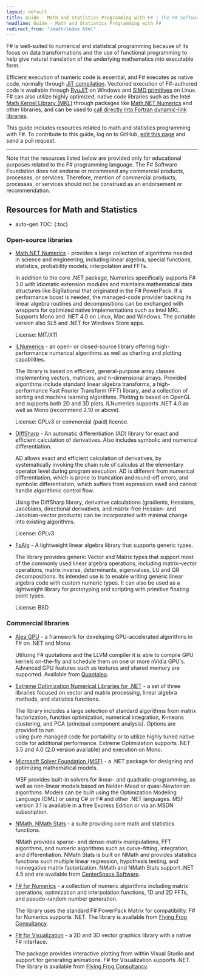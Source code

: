 ```yaml
---
layout: default
title: Guide - Math and Statistics Programming with F# | The F# Software Foundation
headline: Guide - Math and Statistics Programming with F#
redirect_from: "/math/index.html"
---
```


F# is well-suited to numerical and statistical programming because
of its focus on data transformations and the use of functional programming to 
help give natural translation of the underlying mathematics into executable form.

Efficient execution of numeric code is essential, and F# executes as native code, normally through
[JIT compilation](http://en.wikipedia.org/wiki/Just-in-time_compilation). 
Vectoried execution of F#-authored code is available through [RyuJIT](http://blogs.msdn.com/b/clrcodegeneration/)
on Windows and [SIMD primitives](http://www.counity.at/blog/2011/hardware-acceleration-in-net-part-1-1-mono-simd-introduction/)
on Linux. F# can also utilize highly optimized, native code libraries such as the
Intel [Math Kernel Library (MKL)](http://software.intel.com/en-us/intel-mkl)
through packages like [Math.NET Numerics](http://numerics.mathdotnet.com/) and other
libraries, and can be used to [call directly into Fortran dynamic-link libraries](http://www.letsthinkabout.us/post/calling-fortran-assemblies-from-net).


<div class="jumbotron visible-lg calloutBox" id="how-to-add-testimonial"> 
    <p>This guide includes resources related to math and statistics programming with F#. To contribute to this guide, log on to GitHub, <a href="https://github.com/fsharp/fsfoundation/edit/gh-pages/guides/math-and-statistics/index.md">edit this page</a> and send a pull request.</p>
    <hr />
    <p>Note that the resources listed below are provided only for educational purposes related to the F# programming language. The F# Software Foundation does not endorse or recommend any commercial products, processes, or services. Therefore, mention of commercial products, processes, or services should not be construed as an endorsement or recommendation.</p>
</div>              


## Resources for Math and Statistics

* auto-gen TOC:
{:toc}


### Open-source libraries

 * [Math.NET Numerics](http://numerics.mathdotnet.com/) - provides 
   a large collection of algorithms needed in science and engineering, including linear algebra, 
   special functions, statistics, probability models, interpolation and FFTs. 

   In addition to the core .NET package, Numerics specifically supports F# 3.0 with idiomatic extension modules and 
   maintains mathematical data structures like BigRational that originated in the F# PowerPack. 
   If a performance boost is needed, the managed-code provider backing its linear algebra routines 
   and decompositions can be exchanged with wrappers for optimized native implementations such as 
   Intel MKL. Supports Mono and .NET 4.0 on Linux, Mac and Windows. The portable version also SL5 
   and .NET for Windows Store apps.

   License: MIT/X11
   
 * [ILNumerics](http://ilnumerics.net/) - an open- or closed-source library offering high-
   performance numerical algorithms as well as charting and plotting capabilities.

   The library is based on efficient, general-purpose array classes implementing vectors, matrices, and
   n-dimensional arrays. Provided algorithms include standard linear algebra transforms,
   a high-performance Fast Fourier Transform (FFT) library, and a collection of sorting 
   and machine learning algorithms. Plotting is based on OpenGL and supports both 2D and 3D
   plots. ILNumerics supports .NET 4.0 as well as Mono (recommend 2.10 or above).

   License: GPLv3 or commercial (paid) license.
   
 * [DiffSharp](http://diffsharp.github.io/DiffSharp/) - An automatic 
   differentiation (AD) library for exact and efficient calculation of derivatives. Also includes symbolic and numerical differentiation.

   AD allows exact and efficient calculation of derivatives, by systematically invoking the chain rule of calculus at the elementary operator level during program execution. AD is different from numerical differentiation, which is prone to truncation and round-off errors, and symbolic differentiation, which suffers from expression swell and cannot handle algorithmic control flow.

   Using the DiffSharp library, derivative calculations (gradients, Hessians, Jacobians, directional derivatives, and matrix-free Hessian- and Jacobian-vector products) can be incorporated with minimal change into existing algorithms.
   
   License: GPLv3

 * [FsAlg](http://gbaydin.github.io/FsAlg/) - A lightweight linear algebra library that supports generic types.

   The library provides generic Vector and Matrix types that support most of the commonly used linear algebra operations, including matrix–vector operations, matrix inverse, determinants, eigenvalues, LU and QR decompositions. Its intended use is to enable writing generic linear algebra code with custom numeric types. It can also be used as a lightweight library for prototyping and scripting with primitive floating point types.

   License: BSD

### Commercial libraries

 * [Alea GPU](https://developer.nvidia.com/alea-gpu) - a framework for 
   developing GPU-accelerated algorithms in F# on .NET and Mono.

   Utilizing F# quotations and the
   LLVM compiler it is able to compile GPU kernels on-the-fly and schedule them on one or 
   more nVidia GPU's. Advanced GPU features such as textures and shared memory are
   supported. Available from [Quantalea](http://www.quantalea.net/).

 * [Extreme Optimization Numerical Libraries for .NET](http://www.extremeoptimization.com/) - 
   a set of three libraries focused on vector and matrix processing, 
   linear algebra methods, and statistics functions.

   The library includes a large selection of 
   standard algorithms from matrix factorization, function optimization, numerical integration, 
   K-means clustering, and PCA (principal component analysis). Options are provided to run  
   using pure managed code for portability or to utilize highly tuned native code for 
   additional performance. Extreme Optimization supports .NET 3.5 and 4.0 (2.0 version 
   available) and execution on Mono.

 * [Microsoft Solver Foundation (MSF)](http://msdn.microsoft.com/en-us/devlabs/hh145003.aspx) -
   a .NET package for designing and optimizing mathematical models.

   MSF provides built-in
   solvers for linear- and quadratic-programming, as well as non-linear models based on Nelder-Mead
   or quasi-Newtonian algorithms. Models can be built using the Optimization Modeling Language
   (OML) or using C# or F# and other .NET languages. MSF version 3.1 is available in a free
   Express Edition or via an MSDN subscription.
   
 * [NMath, NMath Stats](http://www.centerspace.net/products/c-sharp-vb-net-math-library-products/) -
   a suite providing core math and statistics functions.

   NMath provides sparse- and 
   dense-matrix manipulations, FFT algorithms, and numeric algorithms such as curve-fitting, 
   integration, and differentiation. NMath Stats is built on NMath and provides statistics 
   functions such multiple linear regression, hypothesis testing, and nonnegative matrix 
   factorization. NMath and NMath Stats support .NET 4.5 and are available from 
   [CenterSpace Software](http://www.centerspace.net/).

 * [F# for Numerics](http://www.ffconsultancy.com/products/fsharp_for_numerics/) - 
   a collection of numeric algorithms including matrix operations, optimization and 
   interpolation functions, 1D and 2D FFTs, and pseudo-random number generation.

   The library uses 
   the standard F# PowerPack Matrix for compatibility. F# for Numerics supports .NET. 
   The library is available from [Flying Frog Consultancy](http://www.ffconsultancy.com/).

 * [F# for Visualization](http://www.ffconsultancy.com/products/fsharp_for_visualization/index.html) -
   a 2D and 3D vector graphics library with a native F# interface.

   The package provides interactive plotting from within Visual Studio and support for generating
   animations. F# for Visualization supports .NET. The library is
   available from [Flying Frog Consultancy](http://www.ffconsultancy.com/).

